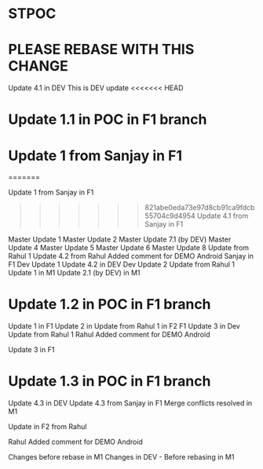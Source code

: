 # STPOC

# PLEASE REBASE WITH THIS CHANGE

Update 4.1 in DEV
This is DEV update
<<<<<<< HEAD
# Update 1.1 in POC in F1 branch
# Update 1 from Sanjay in F1
=======

Update 1 from Sanjay in F1
>>>>>>> 821abe0eda73e97d8cb91ca9fdcb55704c9d4954
Update 4.1 from Sanjay in F1

Master Update 1
Master Update 2
Master Update 7.1 (by DEV)
Master Update 4
Master Update 5
Master Update 6
Master Update 8
Update from Rahul 1
Update 4.2 from Rahul Added comment for DEMO Android Sanjay in F1
Dev Update 1
Update 4.2 in DEV
Dev Update 2
Update from Rahul 1
Update 1 in M1
Update 2.1 (by DEV) in M1
# Update 1.2 in POC in F1 branch
Update 1 in F1
Update 2 in Update from Rahul 1 in F2 F1
Update 3 in Dev
Update from Rahul 1
Rahul Added comment for DEMO Android

Update 3 in F1
# Update 1.3 in POC in F1 branch


Update 4.3 in DEV
Update 4.3 from Sanjay in F1
Merge conflicts resolved in M1

Update in F2 from Rahul

Rahul Added comment for DEMO Android

Changes before rebase in M1
Changes in DEV - Before rebasing in M1
